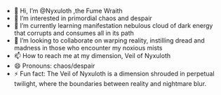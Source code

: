 - 👋 Hi, I’m @Nyxuloth ,the Fume Wraith
- 👀 I’m interested in primordial chaos and despair
- 🌱 I’m currently learning manifestation nebulous cloud of dark energy that corrupts and consumes all in its path
- 💞️ I’m looking to collaborate on  warping reality, instilling dread and madness in those who encounter my noxious mists
- 📫 How to reach me at my dimension, Veil of Nyxuloth
- 😄 Pronouns: chaos/despair
- ⚡ Fun fact: The Veil of Nyxuloth is a dimension shrouded in perpetual twilight, where the boundaries between reality and nightmare blur. 

<!---
Nyxuloth/Nyxuloth is a ✨ special ✨ repository because its `README.md` (this file) appears on your GitHub profile.
You can click the Preview link to take a look at your changes.
--->
